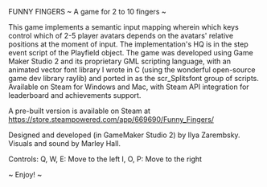 FUNNY FINGERS
~ A game for 2 to 10 fingers ~

This game implements a semantic input mapping wherein which keys control which of 2-5 player avatars depends on the avatars' relative positions at the moment of input. The implementation's HQ is in the step event script of the Playfield object. The game was developed using Game Maker Studio 2 and its proprietary GML scripting language, with an animated vector font library I wrote in C (using the wonderful open-source game dev library raylib) and ported in as the scr_Splitsfont group of scripts. Available on Steam for Windows and Mac, with Steam API integration for leaderboard and achievements support.

A pre-built version is available on Steam at https://store.steampowered.com/app/669690/Funny_Fingers/

Designed and developed (in GameMaker Studio 2) by Ilya Zarembsky.
Visuals and sound by Marley Hall.

Controls:
Q, W, E: Move to the left
I, O, P: Move to the right

~ Enjoy! ~
